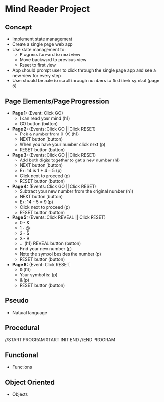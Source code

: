 # Mind Reader Project

## Concept
- Implement state management
- Create a single page web app
- Use state management to:
    - Progress forward to next view
    - Move backward to previous view
    - Reset to first view
- App should prompt user to click through the single page app and see a new view for every step
- User should be able to scroll through numbers to find their symbol (page 5)

## Page Elements/Page Progression
- **Page 1:** (Event: Click GO)
    - I can read your mind (h1)
    - GO button (button)
- **Page 2:** (Events: Click GO || Click RESET)
    - Pick a number from 0-99 (h1)
    - NEXT button (button)
    - When you have your number click next (p)
    - RESET button (button)
- **Page 3:** (Events: Click GO || Click RESET)
    - Add both digits together to get a new number (h1)
    - NEXT button (button)
    - Ex: 14 is 1 + 4 = 5 (p)
    - Click next to proceed (p)
    - RESET button (button)
- **Page 4:** (Events: Click GO || Click RESET)
    - Subtract your new number from the original number (h1)
    - NEXT button (button)
    - Ex: 14 - 5 = 9 (p)
    - Click next to proceed (p)
    - RESET button (button)
- **Page 5:** (Events: Click REVEAL || Click RESET)
    - 0 - &
    - 1 - @
    - 2 - $
    - 3 - B
    - …  (h1)
REVEAL button (button)
    - Find your new number (p)
    - Note the symbol besides the number (p)
    - RESET button (button)
- **Page 6:** (Event: Click RESET)
    - & (h1)
    - Your symbol is: (p)
    - & (p)
    - RESET button (button)

## Pseudo
- Natural language 

## Procedural
//START PROGRAM
START
INIT
END
//END PROGRAM

## Functional
- Functions

## Object Oriented
- Objects


